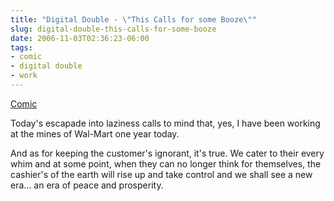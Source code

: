 ```yaml
---
title: "Digital Double - \"This Calls for some Booze\""
slug: digital-double-this-calls-for-some-booze
date: 2006-11-03T02:36:23-06:00
tags:
- comic
- digital double
- work
---
```

[Comic](http://digitaldouble.smackjeeves.com/comics/75988/)

Today's escapade into laziness calls to mind that, yes, I have been working at the mines of Wal-Mart one year today.

And as for keeping the customer's ignorant, it's true. We cater to their every whim and at some point, when they can no longer think for themselves, the cashier's of the earth will rise up and take control and we shall see a new era... an era of peace and prosperity.
